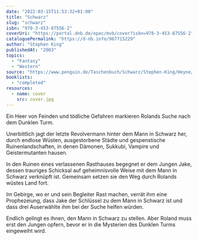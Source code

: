 ```yaml
---
date: "2022-03-15T11:53:32+01:00"
title: "Schwarz"
slug: "schwarz"
isbn: "978-3-453-87556-2"
coverUri: "https://portal.dnb.de/opac/mvb/cover?isbn=978-3-453-87556-2"
cataloguePermalink: "https://d-nb.info/967715229"
author: "Stephen King"
publishedAt: "2003"
topics:
  - "Fantasy"
  - "Western"
source: "https://www.penguin.de/Taschenbuch/Schwarz/Stephen-King/Heyne/e168759.rhd"
booklists:
  - "completed"
resources:
  - name: cover
    src: cover.jpg
---
```

Ein Heer von Feinden und tödliche Gefahren markieren Rolands Suche nach dem 
Dunklen Turm.

Unerbittlich jagt der letzte Revolvermann hinter dem Mann in Schwarz her, durch 
endlose Wüsten, ausgestorbene Städte und gespenstische Ruinenlandschaften, in
denen Dämonen, Sukkubi, Vampire und Geistermutanten hausen.

In den Ruinen eines verlassenen Rasthauses begegnet er dem Jungen Jake, dessen 
trauriges Schicksal auf geheimnisvolle Weise mit dem Mann in Schwarz verknüpft 
ist. Gemeinsam setzen sie den Weg durch Rolands wüstes Land fort.

Im Gebirge, wo er und sein Begleiter Rast machen, verrät ihm eine Prophezeiung,
dass Jake der Schlüssel zu dem Mann in Schwarz ist und dass drei Auserwählte ihm 
bei der Suche helfen würden.

Endlich gelingt es ihnen, den Mann in Schwarz zu stellen. Aber Roland muss erst 
den Jungen opfern, bevor er in die Mysterien des Dunklen Turms eingeweiht wird.